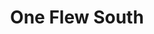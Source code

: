 ---
layout: place
title: "One Flew South"
permalink: /georgia/atlanta/one-flew-south.html
stateAbbr: GA
stateName: Georgia
cityName: Atlanta
seo:
  name: "One Flew South"
  type: Restaurant
  links: null
description: "Looking for sushi in Atlanta, Georgia? Check out One Flew South for a delightful Japanese dining experience. Enjoy a variety of sushi and other dishes in a w..."
place_id: ChIJAbesjs7i9IgRBbfTAGxbrHk
photos:
  - name: >-
      places/ChIJAbesjs7i9IgRBbfTAGxbrHk/photos/AeeoHcLmQBrZ3PaW6o81FlUwyXR3Zd_rcCROs-ucZ-MTRiBOPxmAjQPoRYP0qttiLzPb1hiACi3Hx1EITHC07FccVrpjLeViNm28fO2dKtyioySaShPFT9UdQB2bluhM2J7poN6CvR4ugo7q_mIQ_QZzHiPgvZ-3usN6na2wCM7HDi8S0Z1V6KqeQkegCoYVJFMRcu2g0-pWa92L92mSlaXhPMR4xUTAG0Dgf3-QTE6f6rdECXbSAiRnJ96raZD7iHT1DVWELle5L3HqymN6Si2uJjJekAqNmxrizHcLWQ5lx9f-caC3vKYNLwjvuNzydDlIv7IW29OV_CxxU0WXL_uBJgXueWrtVgm1pXh6nKGlFbTvlOtvazYiyopWN55PK72F_2ucttwUh0fDIEF7QDZ91Wmddf17PqLxyOGREM5oVNOxfBpy
    widthPx: 4000
    heightPx: 3000
    authorAttributions:
      - displayName: Emily Anderson
        uri: https://maps.google.com/maps/contrib/117613627475394346752
        photoUri: >-
          https://lh3.googleusercontent.com/a-/ALV-UjUxseOv68ua9fio9aFxcx_c0-dOrwIg4LChmsinuQygQyz6pRxUYg=s100-p-k-no-mo
    flagContentUri: >-
      https://www.google.com/local/imagery/report/?cb_client=maps_api_places.places_api&image_key=!1e10!2sCIHM0ogKEICAgIC-6fe28gE&hl=en-US
    googleMapsUri: >-
      https://www.google.com/maps/place//data=!3m4!1e2!3m2!1sCIHM0ogKEICAgIC-6fe28gE!2e10!4m2!3m1!1s0x88f4e2ce8eacb701:0x79ac5b6c00d3b705
  - name: >-
      places/ChIJAbesjs7i9IgRBbfTAGxbrHk/photos/AeeoHcLtw_xz5QHW7RnRzcZ5LM9jZsDR1pNtDEizXQZhSTpkBqzd1vxU6oWRrQOWSamHRFZK_-2SdAmDtPdLF9-3U8VoselSjslJifBDV0LDtQuJMTw9gnjCKk0Dwwk0ZAhrJ57SCiZPvLvnBwyha0RdcUN-iBdRTig9pSRpiiu05ABlNudPp4KplYuc8Zj-cqIfT-er-zmaaKSzBzFmR7u8y6atNzzou6IfNWI69tk0fsoXvxhoqsLlDYYZNmhKxod_kUJr8VYZeRj06auZW4X-g5kjJMIUTkE6OwEKzx9uhdl3pRTXMQFA45ifBVEUww9un_7-xar0JP9X3MqWMVjoLWwvi2gR_8khV68lv3vhu_SjPEhGztPoJyWXWz0n-H6GOX-Daj0CoHwGAQVJUyo444Y9_G_YJAPFurdWZAcKbfoZFZil
    widthPx: 4800
    heightPx: 3600
    authorAttributions:
      - displayName: Easwar Sankar
        uri: https://maps.google.com/maps/contrib/109087243170671752224
        photoUri: >-
          https://lh3.googleusercontent.com/a-/ALV-UjX-7bgS7OqkcVZkOWd2lVO02kviE7VYPWoadOXM-4EKT-TjLP-RvA=s100-p-k-no-mo
    flagContentUri: >-
      https://www.google.com/local/imagery/report/?cb_client=maps_api_places.places_api&image_key=!1e10!2sCIHM0ogKEICAgIDz3bnMkAE&hl=en-US
    googleMapsUri: >-
      https://www.google.com/maps/place//data=!3m4!1e2!3m2!1sCIHM0ogKEICAgIDz3bnMkAE!2e10!4m2!3m1!1s0x88f4e2ce8eacb701:0x79ac5b6c00d3b705
  - name: >-
      places/ChIJAbesjs7i9IgRBbfTAGxbrHk/photos/AeeoHcIq7aXBPFcgbJeyesjncP3qYv-1bqcwW4Bq8k9Zlfgj0VBYl0_IdZh0ubS-XReqCkJRdqCDDs1K5qlyOdN3_wSHCI6WsIMGAFqd3mJIUBXJoEceeWbvDCJJgzgZ9tcQuyZoSfrt4vcnLZ-5d_YKwGO6J_h_GlfHfi5dZgZtLNNL5poswYqAic8TN7Liw9kkMiaILctBVdMQErQERt_dYE5z5y0mrBqtte4Pfc7nJLw0YDvPt7RPtrTgDo_fQZfLzpGfyO5L0ufnnv_fudTnulKPoGU8nxbWgTD_c0zjyPQeXPmPcK6quOOJkgYa32yBiO3K7mQMGZrddizSSC9v9LAWrn-9CiIujSAsMEg8q4ah9S24zs_2BOOk3ECYK2woZJHk8UcVaOOXmnCjWWVZJOnj7FqZ42a7G7FKVOmN1sn4wxM
    widthPx: 2048
    heightPx: 1542
    authorAttributions:
      - displayName: Gloria Ha
        uri: https://maps.google.com/maps/contrib/109649407173415139914
        photoUri: >-
          https://lh3.googleusercontent.com/a-/ALV-UjU4jggfTt4q2Ih-jSY8tzV4FeiM4TDVjyXVWmiQQ0Xa8Cx2NljxrQ=s100-p-k-no-mo
    flagContentUri: >-
      https://www.google.com/local/imagery/report/?cb_client=maps_api_places.places_api&image_key=!1e10!2sCIHM0ogKEICAgMDwyP2b6gE&hl=en-US
    googleMapsUri: >-
      https://www.google.com/maps/place//data=!3m4!1e2!3m2!1sCIHM0ogKEICAgMDwyP2b6gE!2e10!4m2!3m1!1s0x88f4e2ce8eacb701:0x79ac5b6c00d3b705
  - name: >-
      places/ChIJAbesjs7i9IgRBbfTAGxbrHk/photos/AeeoHcKCiia8PgjtHiGSo2_LMoRTyD1sbbrXHQrAt_U238-ccRgYfLtwpoE9P7TxYEdvgh_HQcAxk55JahdLM-qASkGR4Vj4YnKryCd4rNegWkwvY1HIM6zAFaCgIfaCzIPVyxfeqt0dhrTbX42dhYekXogOhopcQ9uO5rraFR-Efb3efZLySGSV03AzCC-3qH0lhNYfodUswmWQgTb3CFKa4cZQBRXpl4Yepig9PRR_zO3HwwRlf3PM0YrgVX7aQquX7ZqIZ2n29xmLe1bK-JTGhwEdeoNZlv5gFc4SupH1EzLf8ASIx_WhKUp64HzY143fyMLItMG3C-cbWcgQhkf2c3Jap93aIMgvO8jjLUq1_k0BeN-v99wyy_fYZxmB8sBQ5MkV_M5oTuZf142f6Wzt6O8w0syJwrnZ-r4oBymVHEt9KDAc
    widthPx: 4080
    heightPx: 3072
    authorAttributions:
      - displayName: Michelle Kemmer
        uri: https://maps.google.com/maps/contrib/108735194739604092262
        photoUri: >-
          https://lh3.googleusercontent.com/a-/ALV-UjWtdbnKT2F8vacJryRfJQ15aZeKGx0Hz9bGyE_wspnj3ZyimHNX0Q=s100-p-k-no-mo
    flagContentUri: >-
      https://www.google.com/local/imagery/report/?cb_client=maps_api_places.places_api&image_key=!1e10!2sCIHM0ogKEICAgMDQwr3PvgE&hl=en-US
    googleMapsUri: >-
      https://www.google.com/maps/place//data=!3m4!1e2!3m2!1sCIHM0ogKEICAgMDQwr3PvgE!2e10!4m2!3m1!1s0x88f4e2ce8eacb701:0x79ac5b6c00d3b705
  - name: >-
      places/ChIJAbesjs7i9IgRBbfTAGxbrHk/photos/AeeoHcLoSzkBlFrMoJidEeOgqe_UhTUYe1ELyHo3-jRZqDKIMhytU29ZUXgyrakHRutqJNwcZpWMTqHBF_IGtmlvqnFiz0dCF7zlq7qhWZMZNPLr1rT2YqUbmASNJHgx0_gyZmA1zjhpEvVkLAqQ0NWGh5LaPLSZPNq8NNCVfOkBc8PvGXc2NKASKVcKbdjdqr_WUbTLTvtm8E9rUAVZNbNgCtPnPGLQIzxfGqa94M5bSpy0LkhF1PnO2XUncUw1CUsfmUO3iusPcvDz3xhzQMFKBb2F72Vf_acdlt0dhkatmAO-NInOzOitt7x0kbMowQf2Da05WXnG2HWBW4EJcnqlfegiSm3xhy73UqqO2hV6kNLECkpYIAO7OhoJlOjJ2j6O5swU7Ed5nz-7HQQFJwMA0_d-BUePwjqvqzMX2nZ13PAeRGgh
    widthPx: 640
    heightPx: 480
    authorAttributions:
      - displayName: Veronica Hunter
        uri: https://maps.google.com/maps/contrib/107539841970415354602
        photoUri: >-
          https://lh3.googleusercontent.com/a/ACg8ocLemHYSff8yLnJ6ReZKNDNSGH1sM5kbI_ewyES3TLnUkW3jGw=s100-p-k-no-mo
    flagContentUri: >-
      https://www.google.com/local/imagery/report/?cb_client=maps_api_places.places_api&image_key=!1e10!2sCIHM0ogKEICAgMDQ76aW_gE&hl=en-US
    googleMapsUri: >-
      https://www.google.com/maps/place//data=!3m4!1e2!3m2!1sCIHM0ogKEICAgMDQ76aW_gE!2e10!4m2!3m1!1s0x88f4e2ce8eacb701:0x79ac5b6c00d3b705
  - name: >-
      places/ChIJAbesjs7i9IgRBbfTAGxbrHk/photos/AeeoHcJlCtFRoiHcl-DUyjxqZfZHsiNzJDNMUvBTTkg6MDMmIB5aQxDZ4O8b5PvmnJV_mLVNN1CN6WO2ANKrToJkdQkStOpwyjUHuwZ_tDVa6BAl7L-4eyZIOpFyCjGtl6gSz0My2DiyHii73NUZSY-bZGnLQTyILWbAcwKonUy-ysFq5g028w6p5fdrZUHz_G1GR1jWPw5dKx62Pj_9H8PZ7WnoFR4A_7hyl689J1snk9BgNwp3exMmuXW-x713JJFYkjE91oq1AQlOJQCp624dMWdhBtzv1bltt6TGvuCtx6w-RWoOqqWxPOArGUhxinVeTyc7OioLPmk1ZXTEiSrdbpEQ5_FtN2Ghs3iDVR0fOtBcCdsR_pSdpNJ4oaKO2ZOC9LSU31UdSwtM2Vz6-zYnAwf15jNHnp76PizU1lTvnU75CKN5
    widthPx: 4080
    heightPx: 3072
    authorAttributions:
      - displayName: Adrian Covert
        uri: https://maps.google.com/maps/contrib/104521140394995137899
        photoUri: >-
          https://lh3.googleusercontent.com/a-/ALV-UjXZsFpjQu0P47bLnNDa4ad_gSt_qcIYiNmYTn9HsWdXZCxh_viajQ=s100-p-k-no-mo
    flagContentUri: >-
      https://www.google.com/local/imagery/report/?cb_client=maps_api_places.places_api&image_key=!1e10!2sCIHM0ogKEICAgIDH1_yFwwE&hl=en-US
    googleMapsUri: >-
      https://www.google.com/maps/place//data=!3m4!1e2!3m2!1sCIHM0ogKEICAgIDH1_yFwwE!2e10!4m2!3m1!1s0x88f4e2ce8eacb701:0x79ac5b6c00d3b705
  - name: >-
      places/ChIJAbesjs7i9IgRBbfTAGxbrHk/photos/AeeoHcLdYu-Db0dUGs9971QCiO218cfeobzdY-2WaPMXaZY-WjGBRx2mi89B1DDNkm_xyt64ZWmknZf_6GxeLtvI_jRGosTbV0NYcpXNbFBWzhhfOI4q6b7a_nX-rOWSp7CQeZXnfNNCGZM0UHGlioIPj9kWqoQ1aoRr6zO3l-gzx9VMfLei3rukMy1aUmWWczR1o2HaifVzMs5Ea_AIwnf1L9ww2BbLwB74c1oaFgJYUKTGSntnFmTRJYA4-UiXGFpFagnjY1-xbVMAhdMsguw81HtLqcoMKDwYWX9ns81n028kup9N1BJ8z9rY4OB2A-kcftbc8gjOgNCZXAxAy-NIWmz3v2nvTx6cnPW63G7KZsfIc6NYvbFHP9WnOJxrQsscQDSNpQ-z6NIG57uMINmTveuiTQFOfQx4wHRKSs3vJCoWkw
    widthPx: 3987
    heightPx: 2872
    authorAttributions:
      - displayName: Brittany Cunningham
        uri: https://maps.google.com/maps/contrib/109676031612449180654
        photoUri: >-
          https://lh3.googleusercontent.com/a/ACg8ocKig2MUW_lYFTpX7okq-tVncGS7ysfQt0Ym7ACkIL5Rs1z_bw=s100-p-k-no-mo
    flagContentUri: >-
      https://www.google.com/local/imagery/report/?cb_client=maps_api_places.places_api&image_key=!1e10!2sCIHM0ogKEICAgICL-vaqfQ&hl=en-US
    googleMapsUri: >-
      https://www.google.com/maps/place//data=!3m4!1e2!3m2!1sCIHM0ogKEICAgICL-vaqfQ!2e10!4m2!3m1!1s0x88f4e2ce8eacb701:0x79ac5b6c00d3b705
  - name: >-
      places/ChIJAbesjs7i9IgRBbfTAGxbrHk/photos/AeeoHcKFiIPdWPQBn_VM3lAmJu0j6Ynf89TAs59owAACzbmjvc7aosi_UQMCsH7iZmTZP4-ErF3Mcc4-auTeN18_oqz8qWbYAluwFaad7s8MG-UVtq1OTIkgKQUWGdGv7tKRlGgTOBSMDnxIpQbuOp6N_za5XuXBvfJ8ggM6vQyNKGhlKZOemLr2qjj5lHc5mXrvV_7IxTA6g-rTVjj4ZpfoR2or5XBA0SABu11391PYVdzr1vvjYrdh1Vau_lM-PDysIDZ3czDTfjYhFmCiVW7rKEXFt5mxzmg_jgH57gA3oZ4DaPzufRfK9YKrTY21XOIeJK-9RbTKsfvXr96Te8IncmrRLYjXcGdKoF2AwR45ZvFpAzXftlHvhb9o3hM4At7cV9SiyljA37IKo3YHta_s-vWd68scUDfrdoSCyWtG6eM
    widthPx: 4800
    heightPx: 3600
    authorAttributions:
      - displayName: Caffeinated Piglet
        uri: https://maps.google.com/maps/contrib/112235521478541652304
        photoUri: >-
          https://lh3.googleusercontent.com/a-/ALV-UjXsaY8pO3VdUhQNYz4HCRKpDSOg3kY1Uu9wsLBkUHOI5jIiBXvCgg=s100-p-k-no-mo
    flagContentUri: >-
      https://www.google.com/local/imagery/report/?cb_client=maps_api_places.places_api&image_key=!1e10!2sCIHM0ogKEICAgICThfTaPw&hl=en-US
    googleMapsUri: >-
      https://www.google.com/maps/place//data=!3m4!1e2!3m2!1sCIHM0ogKEICAgICThfTaPw!2e10!4m2!3m1!1s0x88f4e2ce8eacb701:0x79ac5b6c00d3b705
  - name: >-
      places/ChIJAbesjs7i9IgRBbfTAGxbrHk/photos/AeeoHcJRWLNTm5hqJmLTKBLb3BDUQ2WEN3wqU72XfNiv6iZLBAY8pfndoSkljjLX6eNCsTQwKS9IX0MhJrrDj0iimFPAIgenoSFqLHB9f1vD38jq_J0ueeDf3C0ACOYnzQxS9DrrpVDxblla42yU4CQOm_EQjjJH9dze7Wo28l6-UfzfhtyomPyfHXy8H2ipp2iyvlXv22jcb0NWLQs2B7rTQ67JyN_fujDVn6NDd0_zTqK9q3png0B_3N8p-MOOJE1Y9wyNqtaDFZ8yo0BY4o_v5wOGtGUhOqwkuZTZ9OXNWHDCKezNprzODAx7Lq6KaQtPZFOT8ZRy-an4q5zsn05G2ycPUHfwhvwnGRrYP0FmYch5GxSAlq-UfCwXfTr2rCJP1jX_8MQr11p8lc3ozJ23tFEzD8xwpucYxHnOYmkRKEvs5emS
    widthPx: 4000
    heightPx: 3000
    authorAttributions:
      - displayName: Sam Hahn
        uri: https://maps.google.com/maps/contrib/104963205589015758318
        photoUri: >-
          https://lh3.googleusercontent.com/a/ACg8ocKtw6lOQ0HOr1Ykb9IQuoHRm_wjLT2lbGe0Ry2Jja46ACatqFih=s100-p-k-no-mo
    flagContentUri: >-
      https://www.google.com/local/imagery/report/?cb_client=maps_api_places.places_api&image_key=!1e10!2sCIHM0ogKEICAgICbtP2G6QE&hl=en-US
    googleMapsUri: >-
      https://www.google.com/maps/place//data=!3m4!1e2!3m2!1sCIHM0ogKEICAgICbtP2G6QE!2e10!4m2!3m1!1s0x88f4e2ce8eacb701:0x79ac5b6c00d3b705
  - name: >-
      places/ChIJAbesjs7i9IgRBbfTAGxbrHk/photos/AeeoHcIT6Q0xV3waqoFvYOaQp3EV_pgxoE5lOYLt5AP3wqFhaMJgC4DwyVbkHzERrHxgZY6YfnM62RDhyL-Vc-fjhNhu6aoLLBdnFbNSxMowF65rjSrTY4TCECuCmJUDe1tUIGjrT5tK1AbRekjjRIWy3YRwlEOQq4BHeSY_70nLPQaf25hlFWUnBdAGc2T4hy0Ge6iHglvmDrn4DMVnLOtJe37SzL0FEmpWYIrZROzT8QoAbM9tfAhZQw-TYy8zqz_AIm_NmOqJ-rnWFOSDcoTvR8OzrgS-2Yu5kcSxRz6LE_wRH2VnggQ5WXFZcZ7LjDxJfwyWk0H4UsiGdtOu0fyuJXXe4kXWpNl4Rj82CNUvhBqOUwirT15-KAjT9XNrQFTQedtbm0Hv2TSYRmIY-Dc0ci0aHWXa4y4nXYXQrVRsLleEecII
    widthPx: 4032
    heightPx: 2268
    authorAttributions:
      - displayName: Joel Karie
        uri: https://maps.google.com/maps/contrib/110344617610945927571
        photoUri: >-
          https://lh3.googleusercontent.com/a-/ALV-UjVNE98ZfWgjWXv7gvLMhchsL0ge6WJqGPG3ETVjyWqbEhPdyjD7_w=s100-p-k-no-mo
    flagContentUri: >-
      https://www.google.com/local/imagery/report/?cb_client=maps_api_places.places_api&image_key=!1e10!2sCIHM0ogKEICAgICrzd-UgwE&hl=en-US
    googleMapsUri: >-
      https://www.google.com/maps/place//data=!3m4!1e2!3m2!1sCIHM0ogKEICAgICrzd-UgwE!2e10!4m2!3m1!1s0x88f4e2ce8eacb701:0x79ac5b6c00d3b705
address: 6000 N Terminal Pkwy, Atlanta, GA 30320, USA
street: 6000 N Terminal Pkwy
city: Atlanta
state: GA
zip: '30320'
country: USA
neighborhood: null
latitude: '33.641003'
longitude: '-84.425836'
accessibility_options:
  wheelchairAccessibleParking: true
  wheelchairAccessibleEntrance: true
  wheelchairAccessibleRestroom: true
  wheelchairAccessibleSeating: true
business_status: OPERATIONAL
name: One Flew South
google_maps_links:
  directionsUri: >-
    https://www.google.com/maps/dir//''/data=!4m7!4m6!1m1!4e2!1m2!1m1!1s0x88f4e2ce8eacb701:0x79ac5b6c00d3b705!3e0
  placeUri: https://maps.google.com/?cid=8767483094011983621
  writeAReviewUri: >-
    https://www.google.com/maps/place//data=!4m3!3m2!1s0x88f4e2ce8eacb701:0x79ac5b6c00d3b705!12e1
  reviewsUri: >-
    https://www.google.com/maps/place//data=!4m4!3m3!1s0x88f4e2ce8eacb701:0x79ac5b6c00d3b705!9m1!1b1
  photosUri: >-
    https://www.google.com/maps/place//data=!4m3!3m2!1s0x88f4e2ce8eacb701:0x79ac5b6c00d3b705!10e5
primary_type: Japanese Restaurant
opening_hours:
  regular: null
  current: null
secondary_opening_hours:
  regular:
    weekdayDescriptions: null
    type: null
  current:
    weekdayDescriptions: null
    type: null
phone: null
price_level: null
price_range: null
rating: null
rating_count: 0
website: null
reviews: null
parking_options: null
payment_options: null
allow_dogs: null
curbside_pickup: null
delivery: null
dine_in: null
good_for_children: null
good_for_groups: null
good_for_sports: null
live_music: null
menu_for_children: null
outdoor_seating: null
reservable: null
restroom: null
serves_beer: null
serves_breakfast: null
serves_brunch: null
serves_cocktails: null
serves_coffee: null
serves_dinner: null
serves_dessert: null
serves_lunch: null
serves_vegetarian_food: null
serves_wine: null
takeout: null
summary: null

---